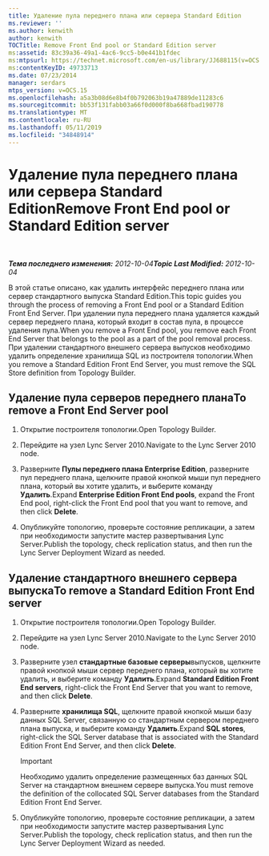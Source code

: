 ```yaml
---
title: Удаление пула переднего плана или сервера Standard Edition
ms.reviewer: ''
ms.author: kenwith
author: kenwith
TOCTitle: Remove Front End pool or Standard Edition server
ms:assetid: 83c39a36-49a1-4ac6-9cc5-b0e441b1fdec
ms:mtpsurl: https://technet.microsoft.com/en-us/library/JJ688115(v=OCS.15)
ms:contentKeyID: 49733713
ms.date: 07/23/2014
manager: serdars
mtps_version: v=OCS.15
ms.openlocfilehash: a5a3b08d6e8b4f0b792063b19a47889de11283c6
ms.sourcegitcommit: bb53f131fabb03a66f0d000f8ba668fbad190778
ms.translationtype: MT
ms.contentlocale: ru-RU
ms.lasthandoff: 05/11/2019
ms.locfileid: "34848914"
---
```

<div data-xmlns="http://www.w3.org/1999/xhtml">

<div class="topic" data-xmlns="http://www.w3.org/1999/xhtml" data-msxsl="urn:schemas-microsoft-com:xslt" data-cs="http://msdn.microsoft.com/en-us/">

<div data-asp="http://msdn2.microsoft.com/asp">

# <a name="remove-front-end-pool-or-standard-edition-server"></a><span data-ttu-id="8bfac-102">Удаление пула переднего плана или сервера Standard Edition</span><span class="sxs-lookup"><span data-stu-id="8bfac-102">Remove Front End pool or Standard Edition server</span></span>

</div>

<div id="mainSection">

<div id="mainBody">

<span> </span>

<span data-ttu-id="8bfac-103">_**Тема последнего изменения:** 2012-10-04_</span><span class="sxs-lookup"><span data-stu-id="8bfac-103">_**Topic Last Modified:** 2012-10-04_</span></span>

<span data-ttu-id="8bfac-104">В этой статье описано, как удалить интерфейс переднего плана или сервер стандартного выпуска Standard Edition.</span><span class="sxs-lookup"><span data-stu-id="8bfac-104">This topic guides you through the process of removing a Front End pool or a Standard Edition Front End Server.</span></span> <span data-ttu-id="8bfac-105">При удалении пула переднего плана удаляется каждый сервер переднего плана, который входит в состав пула, в процессе удаления пула.</span><span class="sxs-lookup"><span data-stu-id="8bfac-105">When you remove a Front End pool, you remove each Front End Server that belongs to the pool as a part of the pool removal process.</span></span> <span data-ttu-id="8bfac-106">При удалении стандартного внешнего сервера выпусков необходимо удалить определение хранилища SQL из построителя топологии.</span><span class="sxs-lookup"><span data-stu-id="8bfac-106">When you remove a Standard Edition Front End Server, you must remove the SQL Store definition from Topology Builder.</span></span>

<div>

## <a name="to-remove-a-front-end-server-pool"></a><span data-ttu-id="8bfac-107">Удаление пула серверов переднего плана</span><span class="sxs-lookup"><span data-stu-id="8bfac-107">To remove a Front End Server pool</span></span>

1.  <span data-ttu-id="8bfac-108">Открытие построителя топологии.</span><span class="sxs-lookup"><span data-stu-id="8bfac-108">Open Topology Builder.</span></span>

2.  <span data-ttu-id="8bfac-109">Перейдите на узел Lync Server 2010.</span><span class="sxs-lookup"><span data-stu-id="8bfac-109">Navigate to the Lync Server 2010 node.</span></span>

3.  <span data-ttu-id="8bfac-110">Разверните **Пулы переднего плана Enterprise Edition**, разверните пул переднего плана, щелкните правой кнопкой мыши пул переднего плана, который вы хотите удалить, и выберите команду **Удалить**.</span><span class="sxs-lookup"><span data-stu-id="8bfac-110">Expand **Enterprise Edition Front End pools**, expand the Front End pool, right-click the Front End pool that you want to remove, and then click **Delete**.</span></span>

4.  <span data-ttu-id="8bfac-111">Опубликуйте топологию, проверьте состояние репликации, а затем при необходимости запустите мастер развертывания Lync Server.</span><span class="sxs-lookup"><span data-stu-id="8bfac-111">Publish the topology, check replication status, and then run the Lync Server Deployment Wizard as needed.</span></span>

</div>

<div>

## <a name="to-remove-a-standard-edition-front-end-server"></a><span data-ttu-id="8bfac-112">Удаление стандартного внешнего сервера выпуска</span><span class="sxs-lookup"><span data-stu-id="8bfac-112">To remove a Standard Edition Front End server</span></span>

1.  <span data-ttu-id="8bfac-113">Открытие построителя топологии.</span><span class="sxs-lookup"><span data-stu-id="8bfac-113">Open Topology Builder.</span></span>

2.  <span data-ttu-id="8bfac-114">Перейдите на узел Lync Server 2010.</span><span class="sxs-lookup"><span data-stu-id="8bfac-114">Navigate to the Lync Server 2010 node.</span></span>

3.  <span data-ttu-id="8bfac-115">Разверните узел **стандартные базовые серверы**выпусков, щелкните правой кнопкой мыши сервер переднего плана, который вы хотите удалить, и выберите команду **Удалить**.</span><span class="sxs-lookup"><span data-stu-id="8bfac-115">Expand **Standard Edition Front End servers**, right-click the Front End Server that you want to remove, and then click **Delete**.</span></span>

4.  <span data-ttu-id="8bfac-116">Разверните **хранилища SQL**, щелкните правой кнопкой мыши базу данных SQL Server, связанную со стандартным сервером переднего плана выпуска, и выберите команду **Удалить**.</span><span class="sxs-lookup"><span data-stu-id="8bfac-116">Expand **SQL stores**, right-click the SQL Server database that is associated with the Standard Edition Front End Server, and then click **Delete**.</span></span>
    
    <div>
    

    > [!IMPORTANT]  
    > <span data-ttu-id="8bfac-117">Необходимо удалить определение размещенных баз данных SQL Server на стандартном внешнем сервере выпуска.</span><span class="sxs-lookup"><span data-stu-id="8bfac-117">You must remove the definition of the collocated SQL Server databases from the Standard Edition Front End Server.</span></span>

    
    </div>

5.  <span data-ttu-id="8bfac-118">Опубликуйте топологию, проверьте состояние репликации, а затем при необходимости запустите мастер развертывания Lync Server.</span><span class="sxs-lookup"><span data-stu-id="8bfac-118">Publish the topology, check replication status, and then run the Lync Server Deployment Wizard as needed.</span></span>

</div>

</div>

<span> </span>

</div>

</div>

</div>

